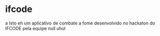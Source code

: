 # ifcode
a Isto eh um aplicativo de combate a fome desenvolvido no hackaton do IFCODE pela equipe null uhul

